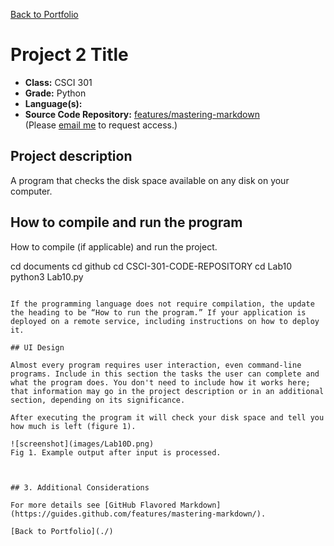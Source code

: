[Back to Portfolio](./)

Project 2 Title
===============

-   **Class:** CSCI 301
-   **Grade:** Python
-   **Language(s):** 
-   **Source Code Repository:** [features/mastering-markdown](https://guides.github.com/features/mastering-markdown/)  
    (Please [email me](mailto:danielhoward1@csustudent.net?subject=GitHub%20Access) to request access.)

## Project description

A program that checks the disk space available on any disk on your computer.

## How to compile and run the program

How to compile (if applicable) and run the project.

cd documents
cd github
cd CSCI-301-CODE-REPOSITORY
cd Lab10
python3 Lab10.py
```

If the programming language does not require compilation, the update the heading to be “How to run the program.” If your application is deployed on a remote service, including instructions on how to deploy it.

## UI Design

Almost every program requires user interaction, even command-line programs. Include in this section the tasks the user can complete and what the program does. You don't need to include how it works here; that information may go in the project description or in an additional section, depending on its significance.

After executing the program it will check your disk space and tell you how much is left (figure 1).

![screenshot](images/Lab10D.png)  
Fig 1. Example output after input is processed.



## 3. Additional Considerations

For more details see [GitHub Flavored Markdown](https://guides.github.com/features/mastering-markdown/).

[Back to Portfolio](./)

